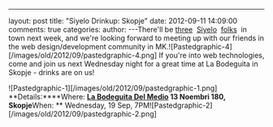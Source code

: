 

---
layout: post
title: "Siyelo Drinkup: Skopje"
date: 2012-09-11 14:09:00
comments: true
categories:
author:
---There'll be [three](https://github.com/dalibor)  [Siyelo](https://github.com/Dime)  [folks](https://github.com/glennr)  in town next week, and we're looking forward to meeting up with our friends in the web design/development community in MK.![Pastedgraphic-4][/images/old/2012/09/pastedgraphic-4.png] If you're into web technologies, come and join us next Wednesday night for a great time at La Bodeguita in Skopje - drinks are on us!

![Pastedgraphic-1][/images/old/2012/09/pastedgraphic-1.png] **Details:****Where: **[La Bodeguita Del Medio](http://www.bodeguita.com.mk/) 13 Noembri 180, Skopje**When: ** Wednesday, 19 Sep, 7PM![Pastedgraphic-2][/images/old/2012/09/pastedgraphic-2.png] 